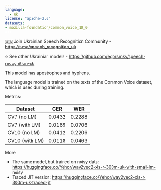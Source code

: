```yaml
---
language: 
  - uk
license: "apache-2.0"
datasets:
- mozilla-foundation/common_voice_10_0
---
```


🇺🇦 Join Ukrainian Speech Recognition Community - https://t.me/speech_recognition_uk

⭐ See other Ukrainian models - https://github.com/egorsmkv/speech-recognition-uk

This model has apostrophes and hyphens.

The language model is trained on the texts of the Common Voice dataset, which is used during training.

Metrics:

| Dataset | CER | WER |
|-|-|-|
| CV7 (no LM) |  0.0432 | 0.2288 |
| CV7 (with LM) | 0.0169 | 0.0706 |
| CV10 (no LM) | 0.0412 | 0.2206 |
| CV10 (with LM) | 0.0118 | 0.0463 |

More:

- The same model, but trained on noisy data: https://huggingface.co/Yehor/wav2vec2-xls-r-300m-uk-with-small-lm-noisy
- Traced JIT version: https://huggingface.co/Yehor/wav2vec2-xls-r-300m-uk-traced-jit
